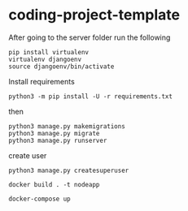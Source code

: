 # coding-project-template

After going to the server folder run the following 

```
pip install virtualenv
virtualenv djangoenv
source djangoenv/bin/activate
```

Install requirements 
```
python3 -m pip install -U -r requirements.txt
```

then 
```
python3 manage.py makemigrations
python3 manage.py migrate
python3 manage.py runserver
```
create user
```
python3 manage.py createsuperuser
```

```
docker build . -t nodeapp

docker-compose up
```